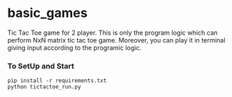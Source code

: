 # basic_games
Tic Tac Toe game for 2 player. This is only the program logic which can perform NxN matrix tic tac toe game. Moreover, you can play it in terminal  
giving input according to the programic logic.
### To SetUp and Start
```
pip install -r requirements.txt 
python tictactoe_run.py

```

